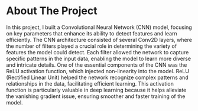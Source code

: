 # About The Project
In this project, I built a Convolutional Neural Network (CNN) model, focusing on key parameters that enhance its ability to detect features and learn efficiently. The CNN architecture consisted of several Conv2D layers, where the number of filters played a crucial role in determining the variety of features the model could detect. Each filter allowed the network to capture specific patterns in the input data, enabling the model to learn more diverse and intricate details.
One of the essential components of the CNN was the ReLU activation function, which injected non-linearity into the model. ReLU (Rectified Linear Unit) helped the network recognize complex patterns and relationships in the data, facilitating efficient learning. This activation function is particularly valuable in deep learning because it helps alleviate the vanishing gradient issue, ensuring smoother and faster training of the model.
